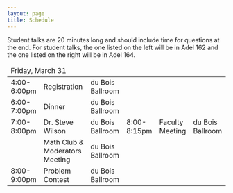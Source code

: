 ```yaml
---
layout: page
title: Schedule
---
```


Student talks are 20 minutes long and should include time for questions at the end. For student talks, the one listed on the left will be in Adel 162 and the one listed on the right will be in Adel 164.

<table>
<thead>
<tr>
<td colspan="4">Friday, March 31</td>
</tr>
</thead>
<tr>
<td>4:00-6:00pm</td>
<td colspan="2">Registration</td>
<td>du Bois Ballroom</td>
</tr>
<tr>
<td>6:00-7:00pm</td>
<td colspan="2">Dinner</td>
<td>du Bois Ballroom</td>
</tr>
<tr>
<td>7:00-8:00pm</td>
<td colspan="2">Dr. Steve Wilson</td>
<td>du Bois Ballroom</td>
<td>8:00-8:15pm</td>
<td colspan="2">Faculty Meeting</td>
<td>du Bois Ballroom</td>
</tr>
<tr>
<td></td>
<td colspan="2">Math Club & Moderators Meeting</td>
<td>du Bois Ballroom</td>
</tr>
<tr>
<td>8:00-9:00pm</td>
<td colspan="2">Problem Contest</td>
<td>du Bois Ballroom</td>
</tr>
</table>

<!--
\begin{table}[h]
\centering
\begin{tabular}{@{}llll@{}}
\toprule
\multicolumn{4}{c}{\textbf{Friday, March 31}}\\
\toprule
4:00--6:00pm & Registration & & du Bois Ballroom\\
6:00--7:00pm & Dinner & & du Bois Ballroom\\
7:00--8:00pm & \multicolumn{2}{l}{Dr.~Steve Wilson} & du Bois Ballroom\\
& \multicolumn{2}{l}{\emph{To Fight And Never Lose}} &\\
8:00--8:15pm & Faculty Meeting & & du Bois Ballroom\\
& \multicolumn{2}{l}{Math Club \& Moderators Meeting} & \\
8:00--9:00pm & Problem Contest & & du Bois Ballroom\\
\\
\toprule
\multicolumn{4}{c}{\textbf{Saturday, April 1}}\\
\toprule
9:00--9:20am & E.~O'Neel--Judy & H.~Grayer & Adel 162/164\\
9:25--9:45am &  B.~Carr & R.~Orozco & Adel 162/164\\
9:50--10:10am & E.~Bidari & D.~Badaczewski & Adel 162/164\\
10:10--10:30am & Break & & Snacks in Adel Lobby\\
10:30--10:50am & S.~Blahnik & A.~Medeck  & Adel 162/164\\
11:00--12:00pm & \multicolumn{2}{l}{Dr.~Kathryn Bryant} & Cline Library Auditorium\\
& \multicolumn{3}{l}{\emph{Where Geometry and Topology Collide: The Unsolved (!) Inscribed Square Problem}}\\
12:00--1:30pm & Lunch & & Hot Spot, University Union\\
1:45--2:05pm & B.~Hoogstra & M.~Gutierrez & Adel 162/164\\
2:10--2:30pm & A.~Barrientos & C.~Schmitt & Adel 162/164\\
2:35--2:55pm & A.~Fortier & P.~Weisman & Adel 162/164\\
2:55--3:20pm & Break & & Snacks in Adel Lobby\\
3:20--3:40pm & J.~Covington & J.~Urcuyo & Adel 162/164\\
4:00--5:00pm & \multicolumn{2}{l}{Dr.~Henry Segerman} & Cline Library Auditorium\\
& \multicolumn{2}{l}{\emph{3D Shadows: Casting light on the fourth dimension}} &\\
5:15--6:00pm & Dinner & & Adel Lobby\\
5:00--9:00pm & Problem Contest & & Adel 163\\
6:00--9:00pm & Games \& Movies & & Adel 162/164\\

\\
\toprule
\multicolumn{4}{c}{\textbf{Sunday, April 2}}\\
\toprule
9:00--9:20am & K.~Winseck \& E.~Martinez & N.~Gaynor & Adel 162/164\\
9:25--9:45am & P.~Gonzalez & M.~Avery & Adel 162/164\\
9:50--10:10am & R.~Wood & T.~Doehrman & Adel 162/164\\
10:15--10:30am & Problem Contest Award & & Adel Lobby\\
10:30--11:00am & Closing Remarks & & Adel Lobby\\
\bottomrule
\end{tabular}
\end{table}
-->
